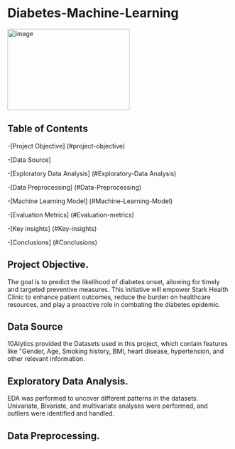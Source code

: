 # Diabetes-Machine-Learning

<img width="275" height="183" alt="image" src="https://github.com/user-attachments/assets/363973ce-7cbc-4e03-b462-d62850bf7820" />



## Table of Contents
-[Project Objective] (#project-objective)

-[Data Source]

-[Exploratory Data Analysis] (#Exploratory-Data Analysis)

-[Data Preprocessing] (#Data-Preprocessing)

-[Machine Learning Model] (#Machine-Learning-Model)

-[Evaluation Metrics] (#Evaluation-metrics)

-[Key insights] (#Key-insights)

-[Conclusions] (#Conclusions)




## Project Objective.
The goal is to predict the likelihood of diabetes onset, allowing for timely and targeted preventive measures.
This initiative will empower Stark Health Clinic to enhance patient outcomes, reduce the burden on healthcare resources, and play a proactive role in combating the diabetes epidemic.

## Data Source
10Alytics provided the Datasets used in this project, which contain features like "Gender, Age, Smoking history, BMI, heart disease, hypertension, and other relevant information.

## Exploratory Data Analysis.
EDA was performed to uncover different patterns in the datasets. Univariate, Bivariate, and multivariate analyses were performed, and outliers were identified and handled.

## Data Preprocessing.


